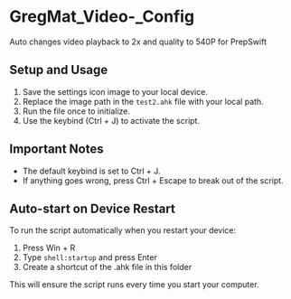 # GregMat_Video-_Config
Auto changes video playback to 2x and quality to 540P for PrepSwift

## Setup and Usage

1. Save the settings icon image to your local device.
2. Replace the image path in the `test2.ahk` file with your local path.
3. Run the file once to initialize.
4. Use the keybind (Ctrl + J) to activate the script.

## Important Notes

- The default keybind is set to Ctrl + J.
- If anything goes wrong, press Ctrl + Escape to break out of the script.

## Auto-start on Device Restart

To run the script automatically when you restart your device:

1. Press Win + R
2. Type `shell:startup` and press Enter
3. Create a shortcut of the .ahk file in this folder

This will ensure the script runs every time you start your computer.
